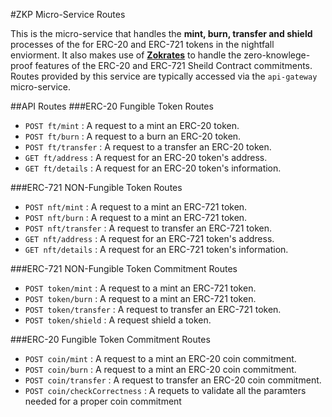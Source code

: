#ZKP Micro-Service Routes 

This is the micro-service that handles the **mint, burn, transfer and shield** processes of the for ERC-20 and ERC-721 tokens in the nightfall enviorment. It also makes use of **[Zokrates](https://zokrates.github.io/)** to handle the zero-knowlege-proof features of the ERC-20 and ERC-721 Sheild Contract commitments. Routes provided by this service are typically accessed via the `api-gateway` micro-service. 

##API Routes
###ERC-20 Fungible Token Routes
- `POST ft/mint` : A request to a mint an ERC-20 token.
- `POST ft/burn` : A request to a burn an ERC-20 token.
- `POST ft/transfer` : A request to a transfer an ERC-20 token.
- `GET ft/address` : A request for an ERC-20 token's address.
- `GET ft/details` : A request for an ERC-20 token's information.

###ERC-721 NON-Fungible Token Routes
- `POST nft/mint` : A request to a mint an ERC-721 token.
- `POST nft/burn` : A request to a mint an ERC-721 token.
- `POST nft/transfer` : A request to transfer an ERC-721 token.
- `GET nft/address` : A request for an ERC-721 token's address.
- `GET nft/details` : A request for an ERC-721 token's information.

###ERC-721 NON-Fungible Token Commitment Routes
- `POST token/mint` : A request to a mint an ERC-721 token.
- `POST token/burn` : A request to a mint an ERC-721 token.
- `POST token/transfer` : A request to transfer an ERC-721 token.
- `POST token/shield` : A request shield a token.

###ERC-20 Fungible Token Commitment Routes
- `POST coin/mint` : A request to a mint an ERC-20 coin commitment.
- `POST coin/burn` : A request to a mint an ERC-20 coin commitment.
- `POST coin/transfer` : A request to transfer an ERC-20 coin commitment.
- `POST coin/checkCorrectness` : A requets to validate all the paramters needed for a proper coin commitment